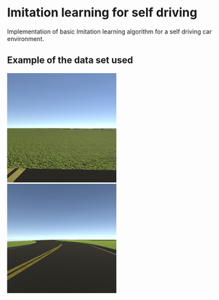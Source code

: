 # Imitation learning for self driving

Implementation of basic Imitation learning algorithm for a self driving car environment.


## Example of the data set used
![alt text](https://github.com/Aakarshan-chauhan/imitation-learning/blob/main/CarSIM/PIC/020721-011000-848-570.png?raw=true)
![alt text](https://github.com/Aakarshan-chauhan/imitation-learning/blob/main/CarSIM/PIC/020721-010910-388-256.png?raw=true)


